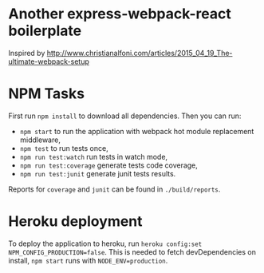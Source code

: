 # Another express-webpack-react boilerplate

Inspired by http://www.christianalfoni.com/articles/2015_04_19_The-ultimate-webpack-setup

# NPM Tasks

First run `npm install` to download all dependencies. Then you can run:

- `npm start` to run the application with webpack hot module replacement middleware,
- `npm test` to run tests once,
- `npm run test:watch` run tests in watch mode,
- `npm run test:coverage` generate tests code coverage,
- `npm run test:junit` generate junit tests results.

Reports for `coverage` and `junit` can be found in `./build/reports`.

# Heroku deployment

To deploy the application to heroku, run `heroku config:set NPM_CONFIG_PRODUCTION=false`. This is needed to fetch devDependencies on install, `npm start` runs with `NODE_ENV=production`.
